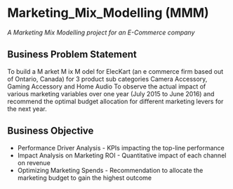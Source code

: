 # Marketing_Mix_Modelling (MMM)
_A Marketing Mix Modelling project for an E-Commerce company_

## Business Problem Statement
To build a
M arket M ix M odel for
ElecKart (an e commerce firm based
out of Ontario, Canada) for 3 product
sub categories Camera Accessory,
Gaming Accessory and Home Audio
To observe the actual impact of
various marketing variables over one
year (July 2015 to June 2016) and
recommend the optimal budget
allocation for different marketing
levers for the next year.

## Business Objective

* Performance Driver
Analysis - KPIs impacting the top-line
performance
* Impact Analysis on
Marketing ROI - Quantitative impact of each
channel on revenue
* Optimizing Marketing
Spends - Recommendation to allocate the
marketing budget to gain the
highest outcome
